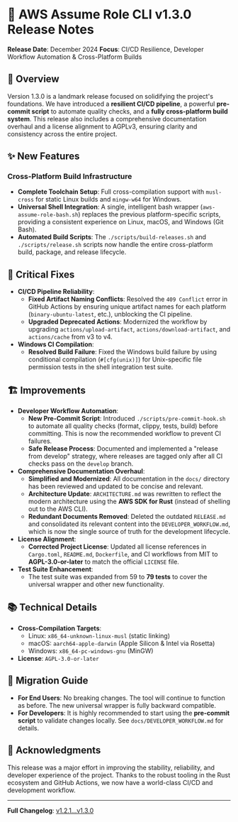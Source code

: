 # 🚀 AWS Assume Role CLI v1.3.0 Release Notes

**Release Date**: December 2024
**Focus**: CI/CD Resilience, Developer Workflow Automation & Cross-Platform Builds

## 🎯 Overview

Version 1.3.0 is a landmark release focused on solidifying the project's foundations. We have introduced a **resilient CI/CD pipeline**, a powerful **pre-commit script** to automate quality checks, and a **fully cross-platform build system**. This release also includes a comprehensive documentation overhaul and a license alignment to AGPLv3, ensuring clarity and consistency across the entire project.

## ✨ New Features

### Cross-Platform Build Infrastructure
-   **Complete Toolchain Setup**: Full cross-compilation support with `musl-cross` for static Linux builds and `mingw-w64` for Windows.
-   **Universal Shell Integration**: A single, intelligent bash wrapper (`aws-assume-role-bash.sh`) replaces the previous platform-specific scripts, providing a consistent experience on Linux, macOS, and Windows (Git Bash).
-   **Automated Build Scripts**: The `./scripts/build-releases.sh` and `./scripts/release.sh` scripts now handle the entire cross-platform build, package, and release lifecycle.

## 🔧 Critical Fixes

-   **CI/CD Pipeline Reliability**:
    -   **Fixed Artifact Naming Conflicts**: Resolved the `409 Conflict` error in GitHub Actions by ensuring unique artifact names for each platform (`binary-ubuntu-latest`, etc.), unblocking the CI pipeline.
    -   **Upgraded Deprecated Actions**: Modernized the workflow by upgrading `actions/upload-artifact`, `actions/download-artifact`, and `actions/cache` from v3 to v4.
-   **Windows CI Compilation**:
    -   **Resolved Build Failure**: Fixed the Windows build failure by using conditional compilation (`#[cfg(unix)]`) for Unix-specific file permission tests in the shell integration test suite.

## 🏗️ Improvements

-   **Developer Workflow Automation**:
    -   **New Pre-Commit Script**: Introduced `./scripts/pre-commit-hook.sh` to automate all quality checks (format, clippy, tests, build) before committing. This is now the recommended workflow to prevent CI failures.
    -   **Safe Release Process**: Documented and implemented a "release from develop" strategy, where releases are tagged only after all CI checks pass on the `develop` branch.
-   **Comprehensive Documentation Overhaul**:
    -   **Simplified and Modernized**: All documentation in the `docs/` directory has been reviewed and updated to be concise and relevant.
    -   **Architecture Update**: `ARCHITECTURE.md` was rewritten to reflect the modern architecture using the **AWS SDK for Rust** (instead of shelling out to the AWS CLI).
    -   **Redundant Documents Removed**: Deleted the outdated `RELEASE.md` and consolidated its relevant content into the `DEVELOPER_WORKFLOW.md`, which is now the single source of truth for the development lifecycle.
-   **License Alignment**:
    -   **Corrected Project License**: Updated all license references in `Cargo.toml`, `README.md`, `Dockerfile`, and CI workflows from MIT to **AGPL-3.0-or-later** to match the official `LICENSE` file.
-   **Test Suite Enhancement**:
    -   The test suite was expanded from 59 to **79 tests** to cover the universal wrapper and other new functionality.

## 📚 Technical Details

-   **Cross-Compilation Targets**:
    -   Linux: `x86_64-unknown-linux-musl` (static linking)
    -   macOS: `aarch64-apple-darwin` (Apple Silicon & Intel via Rosetta)
    -   Windows: `x86_64-pc-windows-gnu` (MinGW)
-   **License**: `AGPL-3.0-or-later`

## 🚀 Migration Guide

-   **For End Users**: No breaking changes. The tool will continue to function as before. The new universal wrapper is fully backward compatible.
-   **For Developers**: It is highly recommended to start using the **pre-commit script** to validate changes locally. See `docs/DEVELOPER_WORKFLOW.md` for details.

## 🙏 Acknowledgments

This release was a major effort in improving the stability, reliability, and developer experience of the project. Thanks to the robust tooling in the Rust ecosystem and GitHub Actions, we now have a world-class CI/CD and development workflow.

---

**Full Changelog**: [v1.2.1...v1.3.0](https://github.com/holdennguyen/aws-assume-role/compare/v1.2.1...v1.3.0)

<!-- 
CHECKLIST - Remove before publishing:
□ Update all {PLACEHOLDERS} with actual values
□ Remove empty sections
□ Verify all links work
□ Test installation commands
□ Check changelog link is correct
□ Proofread for typos and clarity
--> 